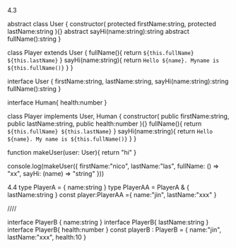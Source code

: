 4.3

abstract class User {
constructor(
protected firstName:string,
protected lastName:string
){}
abstract sayHi(name:string):string
abstract fullName():string
}

class Player extends User {
fullName(){
return `${this.fullName} ${this.lastName}`
}
sayHi(name:string){
return `Hello ${name}. Myname is ${this.fullName()}`
}
}

interface User {
firstName:string,
lastName:string,
sayHi(name:string):string
fullName():string
}

interface Human{
health:number
}

class Player implements User, Human {
constructor(
public firstName:string,
public lastName:string,
public health:number
){}
fullName(){
return `${this.fullName} ${this.lastName}`
}
sayHi(name:string){
return `Hello ${name}. My name is ${this.fullName()}`
}
}

function makeUser(user: User){
return "hi"
}

console.log(makeUser({
firstName:"nico",
lastName:"las",
fullName: () => "xx",
sayHi: (name) => "string"
}))

4.4
type PlayerA = {
name:string
}
type PlayerAA = PlayerA & {
lastName:string
}
const player:PlayerAA ={
name:"jin",
lastName:"xxx"
}

////

interface PlayerB {
name:string
}
interface PlayerB{
lastName:string
}
interface PlayerB{
health:number
}
const playerB : PlayerB = {
name:"jin",
lastName:"xxx",
health:10
}
